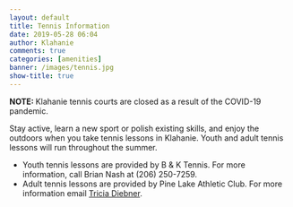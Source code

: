 ```yaml
---
layout: default
title: Tennis Information
date: 2019-05-28 06:04
author: Klahanie
comments: true
categories: [amenities]
banner: /images/tennis.jpg
show-title: true
---
```


<div class="alert alert-warning">
<strong>NOTE: </strong> Klahanie tennis courts are closed as a result of the COVID-19 pandemic.
</div>

Stay active, learn a new sport or polish existing skills, and enjoy the outdoors when you take tennis lessons in Klahanie. Youth and adult tennis lessons will run throughout the summer.

* Youth tennis lessons are provided by B &amp; K Tennis. For more information, call Brian Nash at (206) 250-7259.
* Adult tennis lessons are provided by Pine Lake Athletic Club. For more information email [Tricia Diebner](mailto:triciad@columbiaathletic.com").